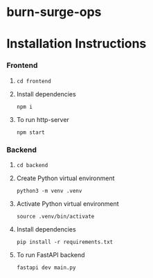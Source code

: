 # burn-surge-ops

# Installation Instructions

### Frontend

1. ```shell
   cd frontend
   ```

2. Install dependencies

    ```shell
    npm i
    ```

3. To run http-server
    ```shell
    npm start
    ```

### Backend

1. ```shell
   cd backend
   ```

2. Create Python virtual environment

    ```shell
    python3 -m venv .venv
    ```

3. Activate Python virtual environment

    ```shell
    source .venv/bin/activate
    ```

4. Install dependencies

    ```shell
    pip install -r requirements.txt
    ```

5. To run FastAPI backend
    ```shell
    fastapi dev main.py
    ```
